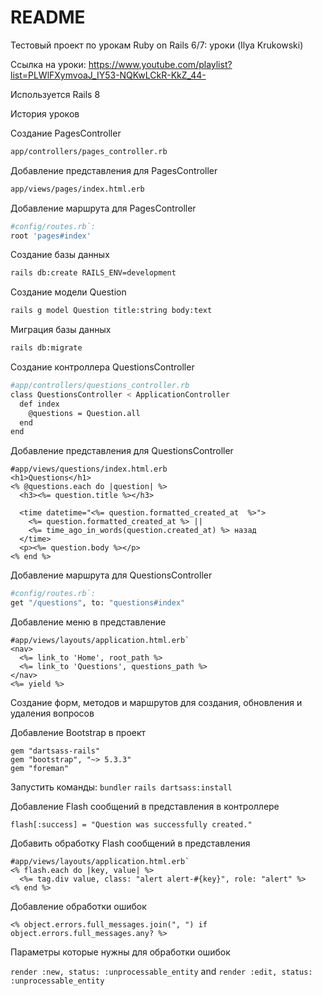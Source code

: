 # README

Тестовый проект по урокам Ruby on Rails 6/7: уроки (Ilya Krukowski)

Ссылка на уроки:
https://www.youtube.com/playlist?list=PLWlFXymvoaJ_IY53-NQKwLCkR-KkZ_44-

Используется Rails 8

История уроков

Создание PagesController

```sh
app/controllers/pages_controller.rb
```

Добавление представления для PagesController

```sh
app/views/pages/index.html.erb
```

Добавление маршрута для PagesController

```sh
#config/routes.rb`:
root 'pages#index'
```

Создание базы данных

```sh
rails db:create RAILS_ENV=development
```

Создание модели Question

```sh
rails g model Question title:string body:text
```

Миграция базы данных

```sh
rails db:migrate
```

Создание контроллера QuestionsController

```sh
#app/controllers/questions_controller.rb
class QuestionsController < ApplicationController
  def index
    @questions = Question.all
  end
end
```

Добавление представления для QuestionsController

```erb
#app/views/questions/index.html.erb
<h1>Questions</h1>
<% @questions.each do |question| %>
  <h3><%= question.title %></h3>

  <time datetime="<%= question.formatted_created_at  %>">
    <%= question.formatted_created_at %> ||
    <%= time_ago_in_words(question.created_at) %> назад
  </time>
  <p><%= question.body %></p>
<% end %>
```

Добавление маршрута для QuestionsController

```sh
#config/routes.rb`:
get "/questions", to: "questions#index"
```

Добавление меню в представление

```erb
#app/views/layouts/application.html.erb`
<nav>
  <%= link_to 'Home', root_path %>
  <%= link_to 'Questions', questions_path %>
</nav>
<%= yield %>
```

Создание форм, методов и маршрутов для создания, обновления и удаления вопросов

Добавление Bootstrap в проект

```Gemfile
gem "dartsass-rails"
gem "bootstrap", "~> 5.3.3"
gem "foreman"
```

Запустить команды:
`bundler`
`rails dartsass:install`

Добавление Flash сообщений в представления в контроллере

`flash[:success] = "Question was successfully created."`

Добавить обработку Flash сообщений в представления
```erb
#app/views/layouts/application.html.erb`
<% flash.each do |key, value| %>
  <%= tag.div value, class: "alert alert-#{key}", role: "alert" %>
<% end %>
```

Добавление обработки ошибок

`<% object.errors.full_messages.join(", ") if object.errors.full_messages.any? %>`


Параметры которые нужны для обработки ошибок

`render :new, status: :unprocessable_entity` and `render :edit, status: :unprocessable_entity`


